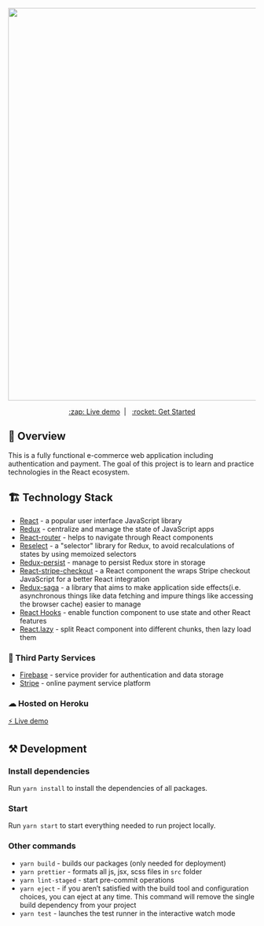 <p align="center">
  <img width="800px" src="https://gdurl.com/XsUz">
</p>
<p align="center">
  <a href="http://crwn-shop-venskou.herokuapp.com/" align="center">:zap: Live demo</a>&nbsp;&nbsp;|&nbsp;&nbsp;
  <a href="#-development">:rocket: Get Started</a>
</p>

## 💭 Overview

This is a fully functional e-commerce web application including authentication and payment. The goal of this project is to learn and practice technologies in the React ecosystem.

## 🏗 Technology Stack

- [React](https://reactjs.org/) - a popular user interface JavaScript library
- [Redux](https://redux.js.org/) - centralize and manage the state of JavaScript apps
- [React-router](https://reacttraining.com/react-router/) - helps to navigate through React components
- [Reselect](https://github.com/reduxjs/reselect#motivation-for-memoized-selectors) - a "selector" library for Redux, to avoid recalculations of states by using memoized selectors
- [Redux-persist](https://github.com/rt2zz/redux-persist) - manage to persist Redux store in storage
- [React-stripe-checkout](https://www.npmjs.com/package/react-stripe-checkout) - a React component the wraps Stripe checkout JavaScript for a better React integration
- [Redux-saga](https://redux-saga.js.org/) - a library that aims to make application side effects(i.e. asynchronous things like data fetching and impure things like accessing the browser cache) easier to manage
- [React Hooks](https://reactjs.org/docs/hooks-intro.html) - enable function component to use state and other React features
- [React.lazy](https://reactjs.org/docs/code-splitting.html) - split React component into different chunks, then lazy load them

### 💈 Third Party Services

- [Firebase](https://firebase.google.com/) - service provider for authentication and data storage
- [Stripe](https://stripe.com/) - online payment service platform

### ☁ Hosted on Heroku

[:zap: Live demo](http://crwn-shop-venskou.herokuapp.com/)

## ⚒ Development

### Install dependencies

Run `yarn install` to install the dependencies of all packages.

### Start

Run `yarn start` to start everything needed to run project locally.

### Other commands

- `yarn build` - builds our packages (only needed for deployment)
- `yarn prettier` - formats all js, jsx, scss files in `src` folder
- `yarn lint-staged` - start pre-commit operations
- `yarn eject` - if you aren’t satisfied with the build tool and configuration choices, you can eject at any time. This command will remove the single build dependency from your project
- `yarn test` - launches the test runner in the interactive watch mode

